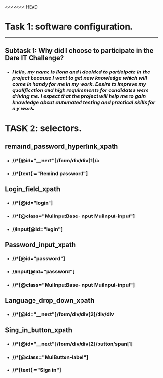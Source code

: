 <<<<<<< HEAD
# Task 1: software configuration.
***
## Subtask 1: Why did I choose to participate in the Dare IT Challenge?
- ### _Hello, my name is Ilona and I decided to participate in the project because I want to get new knowledge which will come in handy for me in my work. Desire to improve my  qualification and high requirements for candidates were driving me. I expect that the project will help me  to gain knowledge about automated testing and practical skills for my work._

# TASK 2: selectors.
## remaind_password_hyperlink_xpath
- ### //*[@id="__next"]/form/div/div[1]/a
- ### //*[text()="Remind password"]
## Login_field_xpath
- ### //*[@id="login"]
- ### //*[@class="MuiInputBase-input MuiInput-input"]
- ### //input[@id="login"]
## Password_input_xpath
- ### //*[@id="password"]
- ### //input[@id="password"]
- ### //*[@class="MuiInputBase-input MuiInput-input"]
## Language_drop_down_xpath
- ### //*[@id="__next"]/form/div/div[2]/div/div
## Sing_in_button_xpath
- ### //*[@id="__next"]/form/div/div[2]/button/span[1]
- ### //*[@class="MuiButton-label"]
- ### //*[text()="Sign in"]
